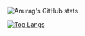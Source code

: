 
![Anurag's GitHub stats](https://github-readme-stats.vercel.app/api?username=alegau03&hide&show_icons=true&theme=dark)



[![Top Langs](https://github-readme-stats.vercel.app/api/top-langs/?username=alegau03&layout=donut)](https://github.com/anuraghazra/github-readme-stats)

